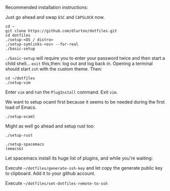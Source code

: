 
Recommended installation instructions:

Just go ahead and swap `ESC` and `CAPSLOCK` now. 

```
cd ~
git clone https://github.com/dlurton/dotfiles.git
cd dotfiles
./setup-<OS / distro>
./setup-symlinks-<os> --for-real
./basic-setup
```
`./basic-setup` will require you to enter your password twice and then start a child shell...
`exit` this,then: log out and log back in.  Opening a terminal should start `zsh` with the custom theme.  Then:

```
cd ~/dotfiles
./setup-vim
```

Enter `vim` and run the `PlugInstall` command.  Exit `vim`.

We want to setup ocaml first because it seems to be needed during the first load of Emacs.

```
./setup-ocaml
```

Might as well go ahead and setup rust too:

```
./setup-rust
```

```
./setup-spacemacs
(emacs&) 
```

Let spacemacs install its huge list of plugins, and while you're waiting:


Execute `~/dotfiles/generate-ssh-key` and let copy the generate public key to clipboard.  Add it to your github account.

Execute `~/dotfiles/set-dotfiles-remote-to-ssh`


